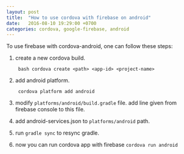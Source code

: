 ```yaml
---
layout: post
title:  "How to use cordova with firebase on android"
date:   2016-08-10 19:29:00 +0700
categories: cordova, google-firebase, android
---
```


To use firebase with cordova-android, one can follow these steps:

1. create a new cordova build.

        bash cordova create <path> <app-id> <project-name>

2. add android platform.

        cordova platform add android

3. modify `platforms/android/build.gradle` file.
add line given from firebase console to this file.

4. add android-services.json to `platforms/android` path.

5. run `gradle sync` to resync gradle.

6. now you can run cordova app with firebase `cordova run android`

